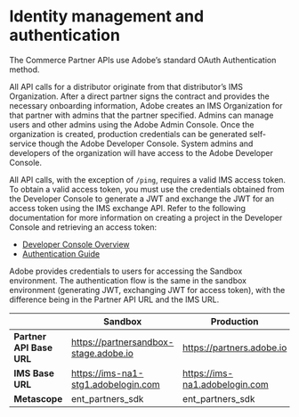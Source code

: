# Identity management and authentication

The Commerce Partner APIs use Adobe’s standard OAuth Authentication method.

All API calls for a distributor originate from that distributor’s IMS Organization. After a direct partner signs the contract and provides the necessary onboarding information, Adobe creates an IMS Organization for that partner with admins that the partner specified. Admins can manage users and other admins using the Adobe Admin Console. Once the organization is created, production credentials can be generated self-service though the Adobe Developer Console. System admins and developers of the organization will have access to the Adobe Developer Console.

All API calls, with the exception of `/ping`, requires a valid IMS access token. To obtain a valid access token, you must use the credentials obtained from the Developer Console to generate a JWT and exchange the JWT for an access token using the IMS exchange API. Refer to the following documentation for more information on creating a project in the Developer Console and retrieving an access token:

- [Developer Console Overview](https://developer.adobe.com/developer-console/docs/guides/)
- [Authentication Guide](https://developer.adobe.com/developer-console/docs/guides/authentication/)

Adobe provides credentials to users for accessing the Sandbox environment. The authentication flow is the same in the sandbox environment (generating JWT, exchanging JWT for access token), with the difference being in the Partner API URL and the IMS URL.

|                          | Sandbox                                 | Production                       |
|--------------------------|-----------------------------------------|----------------------------------|
| **Partner API Base URL** | <https://partnersandbox-stage.adobe.io> | <https://partners.adobe.io>      |
| **IMS Base URL**         | <https://ims-na1-stg1.adobelogin.com>   | <https://ims-na1.adobelogin.com> |
| **Metascope**            | ent_partners_sdk                        | ent_partners_sdk                 |
